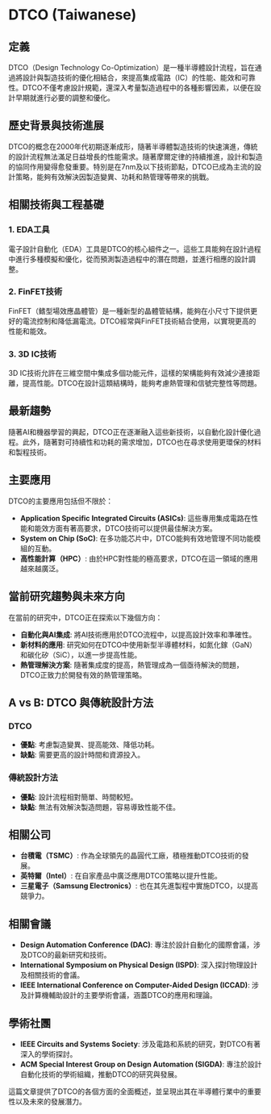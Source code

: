 # DTCO (Taiwanese)

## 定義

DTCO（Design Technology Co-Optimization）是一種半導體設計流程，旨在通過將設計與製造技術的優化相結合，來提高集成電路（IC）的性能、能效和可靠性。DTCO不僅考慮設計規範，還深入考量製造過程中的各種影響因素，以便在設計早期就進行必要的調整和優化。

## 歷史背景與技術進展

DTCO的概念在2000年代初期逐漸成形，隨著半導體製造技術的快速演進，傳統的設計流程無法滿足日益增長的性能需求。隨著摩爾定律的持續推進，設計和製造的協同作用變得愈發重要。特別是在7nm及以下技術節點，DTCO已成為主流的設計策略，能夠有效解決因製造變異、功耗和熱管理等帶來的挑戰。

## 相關技術與工程基礎

### 1. EDA工具

電子設計自動化（EDA）工具是DTCO的核心組件之一。這些工具能夠在設計過程中進行多種模擬和優化，從而預測製造過程中的潛在問題，並進行相應的設計調整。

### 2. FinFET技術

FinFET（鳍型場效應晶體管）是一種新型的晶體管結構，能夠在小尺寸下提供更好的電流控制和降低漏電流。DTCO經常與FinFET技術結合使用，以實現更高的性能和能效。

### 3. 3D IC技術

3D IC技術允許在三維空間中集成多個功能元件，這樣的架構能夠有效減少連接距離，提高性能。DTCO在設計這類結構時，能夠考慮熱管理和信號完整性等問題。

## 最新趨勢

隨著AI和機器學習的興起，DTCO正在逐漸融入這些新技術，以自動化設計優化過程。此外，隨著對可持續性和功耗的需求增加，DTCO也在尋求使用更環保的材料和製程技術。

## 主要應用

DTCO的主要應用包括但不限於：

- **Application Specific Integrated Circuits (ASICs)**: 這些專用集成電路在性能和能效方面有著高要求，DTCO技術可以提供最佳解決方案。
- **System on Chip (SoC)**: 在多功能芯片中，DTCO能夠有效地管理不同功能模組的互動。
- **高性能計算（HPC）**: 由於HPC對性能的極高要求，DTCO在這一領域的應用越來越廣泛。

## 當前研究趨勢與未來方向

在當前的研究中，DTCO正在探索以下幾個方向：

- **自動化與AI集成**: 將AI技術應用於DTCO流程中，以提高設計效率和準確性。
- **新材料的應用**: 研究如何在DTCO中使用新型半導體材料，如氮化鎵（GaN）和碳化矽（SiC），以進一步提高性能。
- **熱管理解決方案**: 隨著集成度的提高，熱管理成為一個亟待解決的問題，DTCO正致力於開發有效的熱管理策略。

## A vs B: DTCO 與傳統設計方法

### DTCO

- **優點**: 考慮製造變異、提高能效、降低功耗。
- **缺點**: 需要更高的設計時間和資源投入。

### 傳統設計方法

- **優點**: 設計流程相對簡單、時間較短。
- **缺點**: 無法有效解決製造問題，容易導致性能不佳。

## 相關公司

- **台積電（TSMC）**: 作為全球領先的晶圓代工廠，積極推動DTCO技術的發展。
- **英特爾（Intel）**: 在自家產品中廣泛應用DTCO策略以提升性能。
- **三星電子（Samsung Electronics）**: 也在其先進製程中實施DTCO，以提高競爭力。

## 相關會議

- **Design Automation Conference (DAC)**: 專注於設計自動化的國際會議，涉及DTCO的最新研究和技術。
- **International Symposium on Physical Design (ISPD)**: 深入探討物理設計及相關技術的會議。
- **IEEE International Conference on Computer-Aided Design (ICCAD)**: 涉及計算機輔助設計的主要學術會議，涵蓋DTCO的應用和理論。

## 學術社團

- **IEEE Circuits and Systems Society**: 涉及電路和系統的研究，對DTCO有著深入的學術探討。
- **ACM Special Interest Group on Design Automation (SIGDA)**: 專注於設計自動化技術的學術組織，推動DTCO的研究與發展。

這篇文章提供了DTCO的各個方面的全面概述，並呈現出其在半導體行業中的重要性以及未來的發展潛力。